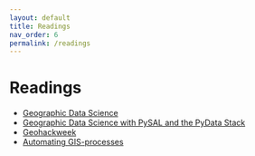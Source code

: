 ```yaml
---
layout: default
title: Readings 
nav_order: 6
permalink: /readings
---
```

# Readings
- [Geographic Data Science](https://darribas.org/gds_course/content/home.html)
- [Geographic Data Science with PySAL and the PyData Stack](https://geographicdata.science/book/intro.html)
- [Geohackweek](https://geohackweek.github.io)
- [Automating GIS-processes](https://automating-gis-processes.github.io/site/)


